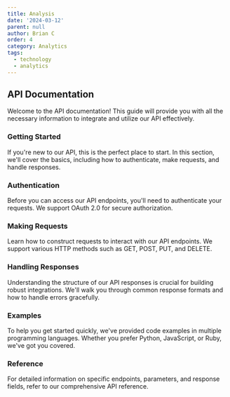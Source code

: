 ```yaml
---
title: Analysis
date: '2024-03-12'
parent: null
author: Brian C
order: 4
category: Analytics
tags:
  - technology
  - analytics
---
```


## API Documentation
Welcome to the API documentation! This guide will provide you with all the necessary information to integrate and utilize our API effectively.
### Getting Started
If you're new to our API, this is the perfect place to start. In this section, we'll cover the basics, including how to authenticate, make requests, and handle responses.

### Authentication
Before you can access our API endpoints, you'll need to authenticate your requests. We support OAuth 2.0 for secure authorization.

### Making Requests
Learn how to construct requests to interact with our API endpoints. We support various HTTP methods such as GET, POST, PUT, and DELETE.

### Handling Responses
Understanding the structure of our API responses is crucial for building robust integrations. We'll walk you through common response formats and how to handle errors gracefully.

### Examples
To help you get started quickly, we've provided code examples in multiple programming languages. Whether you prefer Python, JavaScript, or Ruby, we've got you covered.

### Reference
For detailed information on specific endpoints, parameters, and response fields, refer to our comprehensive API reference.